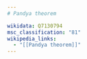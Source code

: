 ```yaml
---
# Pandya theorem

wikidata: Q7130794
msc_classification: "81"
wikipedia_links:
  - "[[Pandya theorem]]"
---
```

